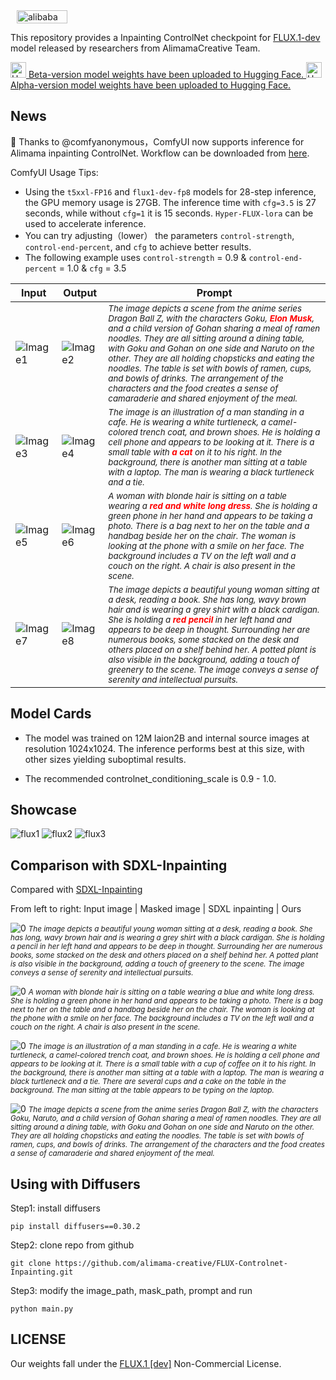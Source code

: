 <div style="display: flex;align-items: center;">
  <img src="images/alibabaalimama.png" alt="alibaba" style="width: 40%; height: auto; margin: 0 10px;">
</div>

This repository provides a Inpainting ControlNet checkpoint for [FLUX.1-dev](https://huggingface.co/black-forest-labs/FLUX.1-dev) model released by researchers from AlimamaCreative Team.

<!-- 使用HTML来调整图标大小 -->
<a href="https://huggingface.co/alimama-creative/FLUX.1-dev-Controlnet-Inpainting-Beta" target="_blank">
    <img src="https://huggingface.co/favicon.ico" alt="Hugging Face" width="25" height="25" /> Beta-version model weights have been uploaded to Hugging Face.
</a>

<!-- 使用HTML来调整图标大小 -->
<a href="https://huggingface.co/alimama-creative/FLUX.1-dev-Controlnet-Inpainting-Alpha" target="_blank">
    <img src="https://huggingface.co/favicon.ico" alt="Hugging Face" width="25" height="25" /> Alpha-version model weights have been uploaded to Hugging Face.
</a>

## News

 🎉 Thanks to @comfyanonymous，ComfyUI now supports inference for Alimama inpainting ControlNet. Workflow can be downloaded from [here](https://huggingface.co/alimama-creative/FLUX.1-dev-Controlnet-Inpainting-Alpha/resolve/main/images/alimama-flux-controlnet-inpaint.json). 
 
ComfyUI Usage Tips:

  * Using the `t5xxl-FP16` and `flux1-dev-fp8` models for 28-step inference, the GPU memory usage is 27GB. The inference time with `cfg=3.5` is 27 seconds, while without `cfg=1` it is 15 seconds. `Hyper-FLUX-lora` can be used to accelerate inference. 
  * You can try adjusting（lower） the parameters `control-strength`, `control-end-percent`, and `cfg` to achieve better results.
  * The following example uses `control-strength` = 0.9 & `control-end-percent` = 1.0 & `cfg` = 3.5

| Input                     | Output                     | Prompt        |
|------------------------------|------------------------------|-------------|
| ![Image1](https://huggingface.co/alimama-creative/FLUX.1-dev-Controlnet-Inpainting-Alpha/resolve/main/images/comfy_in_1.png) | ![Image2](https://huggingface.co/alimama-creative/FLUX.1-dev-Controlnet-Inpainting-Alpha/resolve/main/images/comfy_out_1.png) | <small><i>The image depicts a scene from the anime series Dragon Ball Z, with the characters Goku, <span style="color:red; font-weight:bold;">Elon Musk</span>, and a child version of Gohan sharing a meal of ramen noodles. They are all sitting around a dining table, with Goku and Gohan on one side and Naruto on the other. They are all holding chopsticks and eating the noodles. The table is set with bowls of ramen, cups, and bowls of drinks. The arrangement of the characters and the food creates a sense of camaraderie and shared enjoyment of the meal. |
| ![Image3](https://huggingface.co/alimama-creative/FLUX.1-dev-Controlnet-Inpainting-Alpha/resolve/main/images/comfy_in_2.png) | ![Image4](https://huggingface.co/alimama-creative/FLUX.1-dev-Controlnet-Inpainting-Alpha/resolve/main/images/comfy_out_2.png) | <small><i>The image is an illustration of a man standing in a cafe. He is wearing a white turtleneck, a camel-colored trench coat, and brown shoes. He is holding a cell phone and appears to be looking at it. There is a small table with <span style="color:red; font-weight:bold;">a cat</span> on it to his right. In the background, there is another man sitting at a table with a laptop. The man is wearing a black turtleneck and a tie. </i></small>|
| ![Image5](https://huggingface.co/alimama-creative/FLUX.1-dev-Controlnet-Inpainting-Alpha/resolve/main/images/comfy_in_3.png) | ![Image6](https://huggingface.co/alimama-creative/FLUX.1-dev-Controlnet-Inpainting-Alpha/resolve/main/images/comfy_out_3.png) | <small><i>A woman with blonde hair is sitting on a table wearing a <span style="color:red; font-weight:bold;">red and white long dress</span>. She is holding a green phone in her hand and appears to be taking a photo. There is a bag next to her on the table and a handbag beside her on the chair. The woman is looking at the phone with a smile on her face. The background includes a TV on the left wall and a couch on the right. A chair is also present in the scene. </i></small>|
| ![Image7](https://huggingface.co/alimama-creative/FLUX.1-dev-Controlnet-Inpainting-Alpha/resolve/main/images/comfy_in_4.png) | ![Image8](https://huggingface.co/alimama-creative/FLUX.1-dev-Controlnet-Inpainting-Alpha/resolve/main/images/comfy_out_4.png) | <small><i>The image depicts a beautiful young woman sitting at a desk, reading a book. She has long, wavy brown hair and is wearing a grey shirt with a black cardigan. She is holding a <span style="color:red; font-weight:bold;">red pencil</span> in her left hand and appears to be deep in thought. Surrounding her are numerous books, some stacked on the desk and others placed on a shelf behind her. A potted plant is also visible in the background, adding a touch of greenery to the scene. The image conveys a sense of serenity and intellectual pursuits. </i></small>|


## Model Cards 

* The model was trained on 12M laion2B and internal source images at resolution 1024x1024. The inference performs best at this size, with other sizes yielding suboptimal results.

* The recommended controlnet_conditioning_scale is 0.9 - 1.0.

## Showcase

![flux1](images/flux1.jpg)
![flux2](images/flux2.jpg)
![flux3](images/flux3.jpg)

## Comparison with SDXL-Inpainting

Compared with [SDXL-Inpainting](https://huggingface.co/diffusers/stable-diffusion-xl-1.0-inpainting-0.1)

From left to right: Input image | Masked image | SDXL inpainting | Ours

![0](images/0.jpg)
<small><i>*The image depicts a beautiful young woman sitting at a desk, reading a book. She has long, wavy brown hair and is wearing a grey shirt with a black cardigan. She is holding a pencil in her left hand and appears to be deep in thought. Surrounding her are numerous books, some stacked on the desk and others placed on a shelf behind her. A potted plant is also visible in the background, adding a touch of greenery to the scene. The image conveys a sense of serenity and intellectual pursuits.*</i></small>

![0](images/1.jpg)
<small><i>A woman with blonde hair is sitting on a table wearing a blue and white long dress. She is holding a green phone in her hand and appears to be taking a photo. There is a bag next to her on the table and a handbag beside her on the chair. The woman is looking at the phone with a smile on her face. The background includes a TV on the left wall and a couch on the right. A chair is also present in the scene.</i></small>

![0](images/2.jpg)
<small><i>The image is an illustration of a man standing in a cafe. He is wearing a white turtleneck, a camel-colored trench coat, and brown shoes. He is holding a cell phone and appears to be looking at it. There is a small table with a cup of coffee on it to his right. In the background, there is another man sitting at a table with a laptop. The man is wearing a black turtleneck and a tie. There are several cups and a cake on the table in the background. The man sitting at the table appears to be typing on the laptop.</i></small>

![0](images/3.jpg)
<small><i>The image depicts a scene from the anime series Dragon Ball Z, with the characters Goku, Naruto, and a child version of Gohan sharing a meal of ramen noodles. They are all sitting around a dining table, with Goku and Gohan on one side and Naruto on the other. They are all holding chopsticks and eating the noodles. The table is set with bowls of ramen, cups, and bowls of drinks. The arrangement of the characters and the food creates a sense of camaraderie and shared enjoyment of the meal.</i></small>

## Using with Diffusers
Step1: install diffusers
``` Shell
pip install diffusers==0.30.2
```

Step2: clone repo from github
``` Shell
git clone https://github.com/alimama-creative/FLUX-Controlnet-Inpainting.git
```

Step3: modify the image_path, mask_path, prompt and run
``` Shell
python main.py
```
## LICENSE
Our weights fall under the [FLUX.1 [dev]](https://huggingface.co/black-forest-labs/FLUX.1-dev/blob/main/LICENSE.md) Non-Commercial License.
